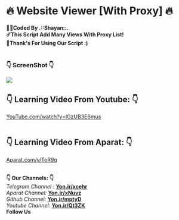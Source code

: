 # :fire: Website Viewer [With Proxy] :fire:
<b>:man_technologist:Coded By .::Shayan::.</b></br>
<b>:comet:This Script Add Many Views With Proxy List!</b></br>
<b>:pray:Thank's For Using Our Script :)</b></br></br>

### :point_down: ScreenShot :point_down:

<img src="http://s9.picofile.com/file/8358553676/Untitled.png" />

## :point_down: Learning Video From Youtube: :point_down:
<a href="https://www.youtube.com/watch?v=IGzUB3E6mus">YouTube.com/watch?v=IGzUB3E6mus</a></br></br>

## :point_down: Learning Video From Aparat: :point_down:
<a href="https://www.aparat.com/v/ToR9q">Aparat.com/v/ToR9q</a></br></br>

<b>:point_down: Our Channels: :point_down:</b><br/>
<i>Telegram Channel : </i><b><a href="https://Yon.ir/xcehr">Yon.ir/xcehr</a></b><br/>
<i>Aparat Channel: </i><b><a href="https://Yon.ir/xNuvz">Yon.ir/xNuvz</a></b><br/>
<i>Github Channel: </i><b><a href="https://Yon.ir/mptyD">Yon.ir/mptyD</a></b><br/>
<i>Youtube Channel: </i><b><a href="https://Yon.ir/Qt3ZK">Yon.ir/Qt3ZK</a></b><br/>
<b>Follow Us</b>
